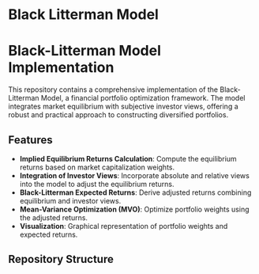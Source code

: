 # Black Litterman Model
# Black-Litterman Model Implementation

This repository contains a comprehensive implementation of the Black-Litterman Model, a financial portfolio optimization framework. The model integrates market equilibrium with subjective investor views, offering a robust and practical approach to constructing diversified portfolios.

## Features

- **Implied Equilibrium Returns Calculation**: Compute the equilibrium returns based on market capitalization weights.
- **Integration of Investor Views**: Incorporate absolute and relative views into the model to adjust the equilibrium returns.
- **Black-Litterman Expected Returns**: Derive adjusted returns combining equilibrium and investor views.
- **Mean-Variance Optimization (MVO)**: Optimize portfolio weights using the adjusted returns.
- **Visualization**: Graphical representation of portfolio weights and expected returns.

## Repository Structure

